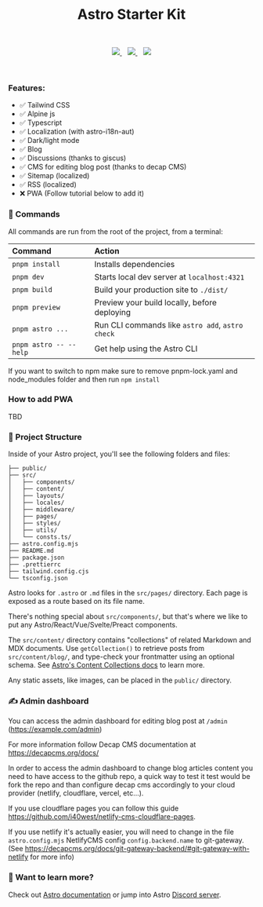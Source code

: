 <h1 align="center"> Astro Starter Kit</h1>

<br />


<p align="center">
<a href="https://stackblitz.com/github/zankhq/astro-starter">
	<img src="https://developer.stackblitz.com/img/open_in_stackblitz.svg" />
</a>
&nbsp;&nbsp;
<a href="https://codesandbox.io/p/sandbox/github/zankhq/astro-starter">
	<img src="https://assets.codesandbox.io/github/button-edit-lime.svg" />
</a>
&nbsp;&nbsp;
<a href="https://codespaces.new/zankhq/astro-starter?devcontainer_path=.devcontainer/blog/devcontainer.json">
	<img src="https://github.com/codespaces/badge.svg" />
</a>
</p>

<br />


### Features:

-   ✅ Tailwind CSS
-   ✅ Alpine js
-   ✅ Typescript
-   ✅ Localization (with astro-i18n-aut)
-   ✅ Dark/light mode
-   ✅ Blog
-   ✅ Discussions (thanks to giscus)
-   ✅ CMS for editing blog post (thanks to decap CMS)
-   ✅ Sitemap (localized)
-   ✅ RSS (localized)
-   ❌ PWA (Follow tutorial below to add it)

### 🧞 Commands

All commands are run from the root of the project, from a terminal:

| Command                | Action                                           |
| :--------------------- | :----------------------------------------------- |
| `pnpm install`         | Installs dependencies                            |
| `pnpm dev`             | Starts local dev server at `localhost:4321`      |
| `pnpm build`           | Build your production site to `./dist/`          |
| `pnpm preview`         | Preview your build locally, before deploying     |
| `pnpm astro ...`       | Run CLI commands like `astro add`, `astro check` |
| `pnpm astro -- --help` | Get help using the Astro CLI                     |

If you want to switch to npm make sure to remove pnpm-lock.yaml and node_modules folder and then run `npm install`

### How to add PWA

TBD

### 🚀 Project Structure

Inside of your Astro project, you'll see the following folders and files:

```
├── public/
├── src/
│   ├── components/
│   ├── content/
│   ├── layouts/
│   ├── locales/
│   ├── middleware/
│   ├── pages/
│   ├── styles/
│   ├── utils/
│   └── consts.ts/
├── astro.config.mjs
├── README.md
├── package.json
├── .prettierrc
├── tailwind.config.cjs
└── tsconfig.json
```

Astro looks for `.astro` or `.md` files in the `src/pages/` directory. Each page is exposed as a route based on its file name.

There's nothing special about `src/components/`, but that's where we like to put any Astro/React/Vue/Svelte/Preact components.

The `src/content/` directory contains "collections" of related Markdown and MDX documents. Use `getCollection()` to retrieve posts from `src/content/blog/`, and type-check your frontmatter using an optional schema. See [Astro's Content Collections docs](https://docs.astro.build/en/guides/content-collections/) to learn more.

Any static assets, like images, can be placed in the `public/` directory.

### ✍️ Admin dashboard

You can access the admin dashboard for editing blog post at `/admin` (https://example.com/admin)

For more information follow Decap CMS documentation at https://decapcms.org/docs/

In order to access the admin dashboard to change blog articles content you need to have access to the github repo, a quick way to test it test would be fork the repo and than configure decap cms accordingly to your cloud provider (netlify, cloudflare, vercel, etc...).

If you use cloudflare pages you can follow this guide https://github.com/i40west/netlify-cms-cloudflare-pages.

If you use netlify it's actually easier, you will need to change in the file `astro.config.mjs` NetlifyCMS config `config.backend.name` to git-gateway. (See https://decapcms.org/docs/git-gateway-backend/#git-gateway-with-netlify for more info)

### 👀 Want to learn more?

Check out [Astro documentation](https://docs.astro.build) or jump into Astro [Discord server](https://astro.build/chat).
